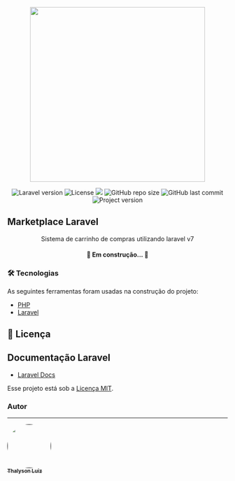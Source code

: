 <p align="center"><a href="https://laravel.com" target="_blank"><img src="https://raw.githubusercontent.com/laravel/art/master/logo-lockup/5%20SVG/2%20CMYK/1%20Full%20Color/laravel-logolockup-cmyk-red.svg" width="400"></a></p>

<p align="center">
  <img alt="Laravel version" src="https://img.shields.io/static/v1?label=laravel&message=v7.x&color=red&labelColor=000000" />
  <img alt="License" src="https://img.shields.io/static/v1?label=license&message=MIT&color=49AA26&labelColor=000000">
  <img src="https://img.shields.io/github/languages/top/thalysonluiz/marketplace_laravel?labelColor=000000">
  <img alt="GitHub repo size" src="https://img.shields.io/github/repo-size/thalysonluiz/marketplace_laravel?labelColor=000000">
  <img alt="GitHub last commit" src="https://img.shields.io/github/last-commit/thalysonluiz/marketplace_laravel?labelColor=000000">
  <img alt="Project version" src="https://img.shields.io/static/v1?label=version&message=v1.0.0&color=red&labelColor=000000" />
</p>

## Marketplace Laravel

<p align="center">
  Sistema de carrinho de compras utilizando laravel v7
</p>

<h4 align="center">
	🚧  Em construção...  🚧
</h4>

### 🛠 Tecnologias

As seguintes ferramentas foram usadas na construção do projeto:

- [PHP](https://www.php.net/)
- [Laravel](https://laravel.com/)

## :memo: Licença

## Documentação Laravel

- [Laravel Docs](https://laravel.com/docs/7.x)


Esse projeto está sob a [Licença MIT](https://opensource.org/licenses/MIT).

### Autor
---

<a href="">                            
 <img style="border-radius: 50%;" src="https://avatars3.githubusercontent.com/u/6808286?s=460&v=4" width="100px;" alt=""/>
 <br />
 <sub><b>Thalyson Luiz</b></sub>
</a>
<!-- <a href="https://blog.rocketseat.com.br/author/thiago//" title="Rocketseat">🚀</a>


Feito com ❤️ por Thiago Marinho 👋🏽 Entre em contato!

[![Twitter Badge](https://img.shields.io/badge/-@tgmarinho-1ca0f1?style=flat-square&labelColor=1ca0f1&logo=twitter&logoColor=white&link=https://twitter.com/tgmarinho)](https://twitter.com/tgmarinho) [![Linkedin Badge](https://img.shields.io/badge/-Thiago-blue?style=flat-square&logo=Linkedin&logoColor=white&link=https://www.linkedin.com/in/tgmarinho/)](https://www.linkedin.com/in/tgmarinho/) 
[![Gmail Badge](https://img.shields.io/badge/-tgmarinho@gmail.com-c14438?style=flat-square&logo=Gmail&logoColor=white&link=mailto:tgmarinho@gmail.com)](mailto:tgmarinho@gmail.com)-->

